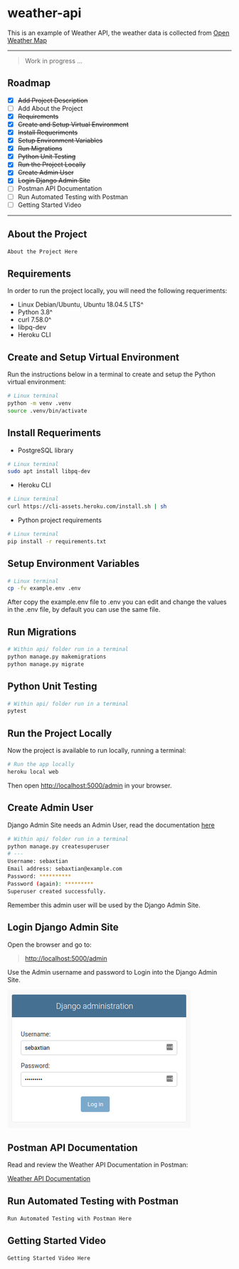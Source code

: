 # weather-api

This is an example of Weather API, the weather data is collected from [Open Weather Map](https://openweathermap.org/)

---

> Work in progress ...

## Roadmap

- [x] ~~Add Project Description~~
- [ ] Add About the Project
- [x] ~~Requirements~~
- [x] ~~Create and Setup Virtual Environment~~
- [x] ~~Install Requeriments~~
- [x] ~~Setup Environment Variables~~
- [x] ~~Run Migrations~~
- [x] ~~Python Unit Testing~~
- [x] ~~Run the Project Locally~~
- [x] ~~Create Admin User~~
- [x] ~~Login Django Admin Site~~
- [ ] Postman API Documentation
- [ ] Run Automated Testing with Postman
- [ ] Getting Started Video

---

## About the Project

`About the Project Here`

## Requirements

In order to run the project locally, you will need the following requeriments:

- Linux Debian/Ubuntu, Ubuntu 18.04.5 LTS^
- Python 3.8^
- curl 7.58.0^
- libpq-dev
- Heroku CLI

## Create and Setup Virtual Environment

Run the instructions below in a terminal to create and setup the Python virtual environment:

```bash
# Linux terminal
python -m venv .venv
source .venv/bin/activate
```

## Install Requeriments

- PostgreSQL library

```bash
# Linux terminal
sudo apt install libpq-dev
```

- Heroku CLI

```bash
# Linux terminal
curl https://cli-assets.heroku.com/install.sh | sh
```

- Python project requirements

```bash
# Linux terminal
pip install -r requirements.txt
```

## Setup Environment Variables

```bash
# Linux terminal
cp -fv example.env .env
```

After copy the example.env file to .env you can edit and change the values in the .env file, by default you can use the same file.

## Run Migrations

```bash
# Within api/ folder run in a terminal
python manage.py makemigrations
python manage.py migrate
```

## Python Unit Testing

```bash
# Within api/ folder run in a terminal
pytest
```

## Run the Project Locally

Now the project is available to run locally, running a terminal:

```bash
# Run the app locally
heroku local web
```

Then open [http://localhost:5000/admin](http://localhost:5000/admin) in your browser.

## Create Admin User

Django Admin Site needs an Admin User,
read the documentation [here](https://docs.djangoproject.com/en/3.0/intro/tutorial02/#creating-an-admin-user)

```bash
# Within api/ folder run in a terminal
python manage.py createsuperuser
# ---
Username: sebaxtian
Email address: sebaxtian@example.com
Password: **********
Password (again): *********
Superuser created successfully.
```

Remember this admin user will be used by the Django Admin Site.

## Login Django Admin Site

Open the browser and go to:

> [http://localhost:5000/admin](http://localhost:5000/admin)

Use the Admin username and password to Login into the Django Admin Site.

[![Login Admin Site](./doc/Login-Admin-Site.png "Login Admin Site")](./Login-Admin-Site.png)

## Postman API Documentation

Read and review the Weather API Documentation in Postman:

[Weather API Documentation](#!)

## Run Automated Testing with Postman

`Run Automated Testing with Postman Here`

## Getting Started Video

`Getting Started Video Here`
